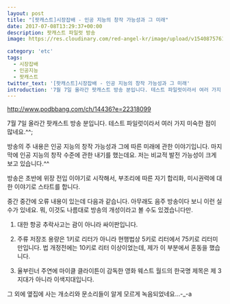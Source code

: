 ```yaml
---
layout: post
title: "[팟캐스트]시장잡배 - 인공 지능의 창작 가능성과 그 미래"
date: 2017-07-08T13:29:37+00:00
description: 팟캐스트 파일럿 방송
image: https://res.cloudinary.com/red-angel-kr/image/upload/v1540875761/blog_img/etc.jpg

category: 'etc'  
tags: 
  - 시장잡배
  - 인공지능
  - 팟캐스트
twitter_text: '[팟캐스트]시장잡배 - 인공 지능의 창작 가능성과 그 미래'
introduction: '7월 7일 올라간 팟캐스트 방송 분입니다. 테스트 파일럿이라서 여러 가지 미숙한 점이 많네요.^^;'
---
```


<http://www.podbbang.com/ch/14436?e=22318099>

7월 7일 올라간 팟캐스트 방송 분입니다. 테스트 파일럿이라서 여러 가지 미숙한 점이 많네요.^^;
  
방송의 주 내용은 인공 지능의 창작 가능성과 그에 따른 미래에 관한 이야기입니다. 마지막에 인공 지능의 창작 수준에 관한 내기를 했는데요. 저는 비교적 발전 가능성이 크게 보고 있습니다.^^

방송은 초반에 위장 전입 이야기로 시작해서, 부조리에 따른 자기 합리화, 미시권력에 대한 이야기로 스타트를 합니다.

중간 중간에 오류 내용이 있는데 다음과 같습니다. 아무래도 음주 방송이다 보니 이런 실수가 있네요. 뭐, 이것도 나름대로 방송의 개성이라고 볼 수도 있겠습니다만.

1. 대한 항공 추락사고는 괌이 아니라 싸이판입니다.
  
2. 주류 저장조 용량은 1키로 리터가 아니라 현행법상 5키로 리터에서 75키로 리터미만입니다. 법 개정전에는 10키로 리터 이상이었는데, 제가 이 부분에서 혼동을 했습니다.
  
3. 율부린너 주연에 마이클 클라이튼이 감독한 영화 웨스트 월드의 한국명 제목은 제 3지대가 아니라 이색지대입니다. 

그 외에 옆집에 사는 개소리와 문소리들이 알게 모르게 녹음되었네요&#8230;-_-a
